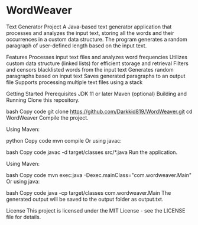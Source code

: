 # WordWeaver
Text Generator Project
A Java-based text generator application that processes and analyzes the input text, storing all the words and their occurrences in a custom data structure. The program generates a random paragraph of user-defined length based on the input text.

Features
Processes input text files and analyzes word frequencies
Utilizes custom data structure (linked lists) for efficient storage and retrieval
Filters and censors blacklisted words from the input text
Generates random paragraphs based on input text
Saves generated paragraphs to an output file
Supports processing multiple text files using a stack

Getting Started
Prerequisites
JDK 11 or later
Maven (optional)
Building and Running
Clone this repository.

bash
Copy code
git clone https://github.com/Darkkid819/WordWeaver.git
cd WordWeaver
Compile the project.

Using Maven:

python
Copy code
mvn compile
Or using javac:

bash
Copy code
javac -d target/classes src/*.java
Run the application.

Using Maven:

bash
Copy code
mvn exec:java -Dexec.mainClass="com.wordweaver.Main"
Or using java:

bash
Copy code
java -cp target/classes com.wordweaver.Main
The generated output will be saved to the output folder as output.txt.

License
This project is licensed under the MIT License - see the LICENSE file for details.
